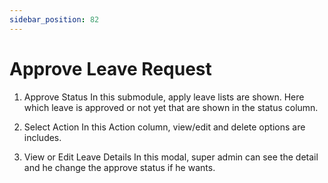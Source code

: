 ```yaml
---
sidebar_position: 82
---
```

 
# Approve Leave Request
1. Approve Status
In this submodule, apply leave lists are shown. Here which leave is approved or not yet that are shown in the status column.

2. Select Action
In this Action column, view/edit and delete options are includes.

3. View or Edit Leave Details
In this modal, super admin can see the detail and he change the approve status if he wants.